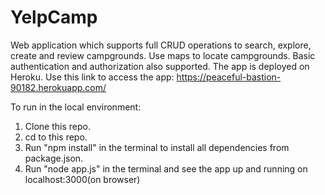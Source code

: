 # YelpCamp
Web application which supports full CRUD operations to search, explore, create and review campgrounds. Use maps to locate campgrounds. 
Basic authentication and authorization also supported.
The app is deployed on Heroku. Use this link to access the app: https://peaceful-bastion-90182.herokuapp.com/

To run in the local environment:
1. Clone this repo.
2. cd to this repo.
2. Run "npm install" in the terminal to install all dependencies from package.json.
3. Run "node app.js" in the terminal and see the app up and running on localhost:3000(on browser)
